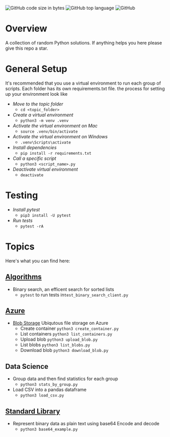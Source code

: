 ![GitHub code size in bytes](https://img.shields.io/github/languages/code-size/ccozad/python-playground)
![GitHub top language](https://img.shields.io/github/languages/top/ccozad/python-playground)
![GitHub](https://img.shields.io/github/license/ccozad/python-playground)

# Overview
 A collection of random Python solutions. If anything helps you here please give this repo a star.

# General Setup
It's recommended that you use a virtual environment to run each group of scripts. Each folder has its own requirements.txt file. the process for setting up your environment look like

 - *Move to the topic folder*
   - `cd <topic_folder>`
 - *Create a virtual environment*
   - `python3 -m venv .venv`
 - *Activate the virtual environment on Mac*
   - `source .venv/bin/activate`
 - *Activate the virtual environment on Windows*
   - `.venv\Scripts\activate`
 - *Install dependencies*
   - `pip install -r requirements.txt`
 - *Call a specific script*
   - `python3 <script_name>.py`
 - *Deactivate virtual environment*
   - `deactivate`

# Testing

 - *Install pytest*
   - `pip3 install -U pytest`
 - *Run tests*
   - `pytest -rA`

# Topics
Here's what you can find here:

## [Algorithms](/algorithms/README.md)
- Binary search, an efficent search for sorted lists
   - `pytest` to run tests in`test_binary_search_client.py`

## [Azure](/azure/README.md)
 - [Blob Storage](/azure/blob_storage/README.md) Ubiqutous file storage on Azure
   - Create container `python3 create_container.py`
   - List containers `python3 list_containers.py`
   - Upload blob `python3 upload_blob.py`
   - List blobs `python3 list_blobs.py`
   - Download blob `python3 download_blob.py`

## Data Science
- Group data and then find statistics for each group 
   - `python3 stats_by_group.py`
- Load CSV into a pandas dataframe 
   - `python3 load_csv.py`

## [Standard Library](/standard_library/README.md)
 - Represent binary data as plain text using base64 Encode and decode
    - `python3 base64_example.py`